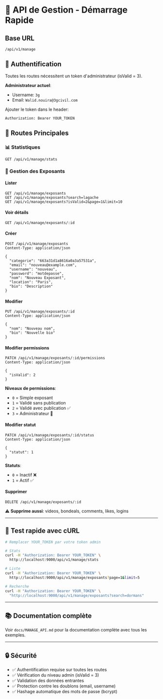 # 🚀 API de Gestion - Démarrage Rapide

## Base URL
```
/api/v1/manage
```

## 🔑 Authentification
Toutes les routes nécessitent un token d'administrateur (isValid = 3).

**Administrateur actuel**:
- Username: `3g`
- Email: `Walid.nouira@3gcivil.com`

Ajouter le token dans le header:
```
Authorization: Bearer YOUR_TOKEN
```

## 📍 Routes Principales

### 📊 Statistiques
```http
GET /api/v1/manage/stats
```

### 👥 Gestion des Exposants

#### Lister
```http
GET /api/v1/manage/exposants
GET /api/v1/manage/exposants?search=lagache
GET /api/v1/manage/exposants?isValid=2&page=1&limit=10
```

#### Voir détails
```http
GET /api/v1/manage/exposants/:id
```

#### Créer
```http
POST /api/v1/manage/exposants
Content-Type: application/json

{
  "categorie": "663a31d1a8616a0a3a57531a",
  "email": "nouveau@example.com",
  "username": "nouveau",
  "password": "motdepasse",
  "nom": "Nouveau Exposant",
  "location": "Paris",
  "bio": "Description"
}
```

#### Modifier
```http
PUT /api/v1/manage/exposants/:id
Content-Type: application/json

{
  "nom": "Nouveau nom",
  "bio": "Nouvelle bio"
}
```

#### Modifier permissions
```http
PATCH /api/v1/manage/exposants/:id/permissions
Content-Type: application/json

{
  "isValid": 2
}
```

**Niveaux de permissions**:
- `0` = Simple exposant
- `1` = Validé sans publication
- `2` = Validé avec publication ✅
- `3` = Administrateur 👑

#### Modifier statut
```http
PATCH /api/v1/manage/exposants/:id/status
Content-Type: application/json

{
  "statut": 1
}
```

**Statuts**:
- `0` = Inactif ❌
- `1` = Actif ✅

#### Supprimer
```http
DELETE /api/v1/manage/exposants/:id
```

⚠️ **Supprime aussi**: videos, bondeals, comments, likes, logins

---

## 🧪 Test rapide avec cURL

```bash
# Remplacer YOUR_TOKEN par votre token admin

# Stats
curl -H "Authorization: Bearer YOUR_TOKEN" \
  http://localhost:9000/api/v1/manage/stats

# Liste
curl -H "Authorization: Bearer YOUR_TOKEN" \
  http://localhost:9000/api/v1/manage/exposants?page=1&limit=5

# Recherche
curl -H "Authorization: Bearer YOUR_TOKEN" \
  "http://localhost:9000/api/v1/manage/exposants?search=dormans"
```

---

## 📚 Documentation complète

Voir `docs/MANAGE_API.md` pour la documentation complète avec tous les exemples.

---

## 🔒 Sécurité

- ✅ Authentification requise sur toutes les routes
- ✅ Vérification du niveau admin (isValid = 3)
- ✅ Validation des données entrantes
- ✅ Protection contre les doublons (email, username)
- ✅ Hashage automatique des mots de passe (bcrypt)
